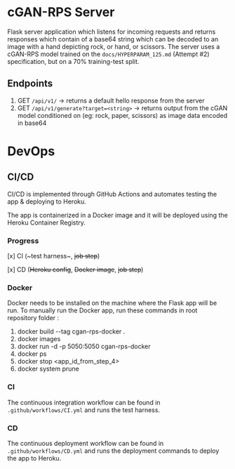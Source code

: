# cGAN-RPS Server
Flask server application which listens for incoming requests and returns responses which contain of a base64 string which can be decoded to an image with a hand depicting rock, or hand, or scissors.
The server uses a cGAN-RPS model trained on the ```docs/HYPERPARAM_125.md``` (Attempt #2) specification, but on a 70% training-test split.

## Endpoints
1. GET ```/api/v1/``` -> returns a default hello response from the server
2. GET ```/api/v1/generate?target=<string>``` -> returns output from the cGAN model conditioned on <target> (eg: rock, paper, scissors) as image data encoded in base64 

# DevOps
## CI/CD
CI/CD is implemented through GitHub Actions and automates testing the app & deploying to Heroku.

The app is containerized in a Docker image and it will be deployed using the Heroku Container Registry.

### Progress
[x] CI (~test harness~, ~~job step~~) 

[x] CD (~~Heroku config~~, ~~Docker image~~, ~~job step~~) 

### Docker
Docker needs to be installed on the machine where the Flask app will be run.
To manually run the Docker app, run these commands in root repository folder :

1. docker build --tag cgan-rps-docker .
2. docker images 
3. docker run -d -p 5050:5050 cgan-rps-docker
4. docker ps
5. docker stop <app_id_from_step_4>
6. docker system prune

### CI
The continuous integration workflow can be found in ```.github/workflows/CI.yml``` and runs the test harness.

### CD
The continuous deployment workflow can be found in ```.github/workflows/CD.yml``` and runs the deployment commands to deploy the app to Heroku.
